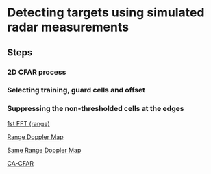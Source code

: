 # Detecting targets using simulated radar measurements

## Steps

### 2D CFAR process

### Selecting training, guard cells and offset

### Suppressing the non-thresholded cells at the edges


[1st FFT (range)](../graphs/range_1st_FFT.png)

[Range Doppler Map](../graphs/range_doppler_map_1.png)

[Same Range Doppler Map](../graphs/range_doppler_map_2.png)

[CA-CFAR](../graphs/CA-CFAR.png)
